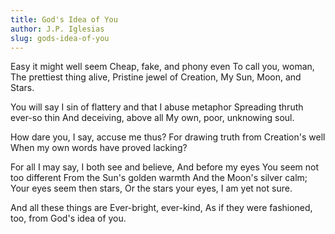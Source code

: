 ```yaml
---
title: God's Idea of You
author: J.P. Iglesias
slug: gods-idea-of-you
---
```


Easy it might well seem
Cheap, fake, and phony even
To call you, woman,
The prettiest thing alive,
Pristine jewel of Creation,
My Sun, Moon, and Stars.

You will say I sin of flattery
and that I abuse metaphor
Spreading thruth ever-so thin
And deceiving, above all
My own, poor, unknowing soul.

How dare you, I say, accuse me thus?
For drawing truth from Creation's well
When my own words have proved lacking?

For all I may say,
I both see and believe,
And before my eyes
You seem not too different
From the Sun's golden warmth
And the Moon's silver calm;
Your eyes seem then stars,
Or the stars your eyes,
I am yet not sure.

And all these things are
Ever-bright, ever-kind,
As if they were fashioned, too,
from God's idea of you.